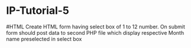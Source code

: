 # IP-Tutorial-5
#HTML Create HTML form having select box of 1 to 12 number. On submit form should post data to second PHP file which display respective Month name preselected in select box
